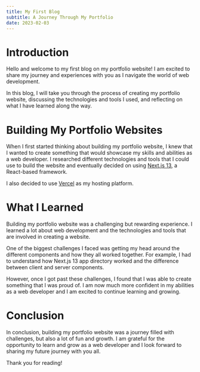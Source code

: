 ```yaml
---
title: My First Blog
subtitle: A Journey Through My Portfolio
date: 2023-02-03
---
```


# Introduction

Hello and welcome to my first blog on my portfolio website! I am excited to share my journey and experiences with you as I navigate the world of web development.

In this blog, I will take you through the process of creating my portfolio website, discussing the technologies and tools I used, and reflecting on what I have learned along the way.

# Building My Portfolio Websites

When I first started thinking about building my portfolio website, I knew that I wanted to create something that would showcase my skills and abilities as a web developer. I researched different technologies and tools that I could use to build the website and eventually decided on using [Next.js 13](https://nextjs.org/), a React-based framework.

I also decided to use [Vercel](https://www.vercel.com/) as my hosting platform.

# What I Learned

Building my portfolio website was a challenging but rewarding experience. I learned a lot about web development and the technologies and tools that are involved in creating a website.

One of the biggest challenges I faced was getting my head around the different components and how they all worked together. For example, I had to understand how Next.js 13 app directory worked and the difference between client and server components.

However, once I got past these challenges, I found that I was able to create something that I was proud of. I am now much more confident in my abilities as a web developer and I am excited to continue learning and growing.

# Conclusion

In conclusion, building my portfolio website was a journey filled with challenges, but also a lot of fun and growth. I am grateful for the opportunity to learn and grow as a web developer and I look forward to sharing my future journey with you all.

Thank you for reading!

